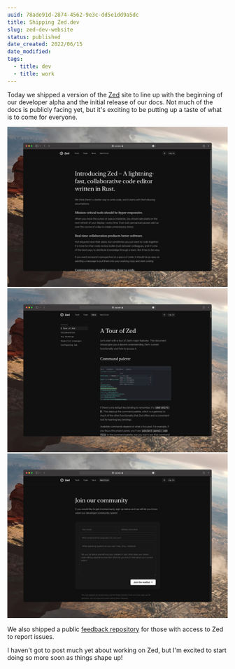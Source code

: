 ```yaml
---
uuid: 78ade91d-2874-4562-9e3c-dd5e1dd9a5dc
title: Shipping Zed.dev
slug: zed-dev-website
status: published
date_created: 2022/06/15
date_modified:
tags:
  - title: dev
  - title: work
---
```


Today we shipped a version of the [Zed](https://zed.dev/) site to line up with the beginning of our developer alpha and the initial release of our docs. Not much of the docs is publicly facing yet, but it's exciting to be putting up a taste of what is to come for everyone.

![](https://raw.githubusercontent.com/iamnbutler/data/main/asset/2022-06-15-zed-dev-website/0001.png)
![](https://raw.githubusercontent.com/iamnbutler/data/main/asset/2022-06-15-zed-dev-website/0002.png)
![](https://raw.githubusercontent.com/iamnbutler/data/main/asset/2022-06-15-zed-dev-website/0003.png)

We also shipped a public [feedback repository](https://github.com/zed-industries/feedback/issues) for those with access to Zed to report issues.

I haven't got to post much yet about working on Zed, but I'm excited to start doing so more soon as things shape up!
